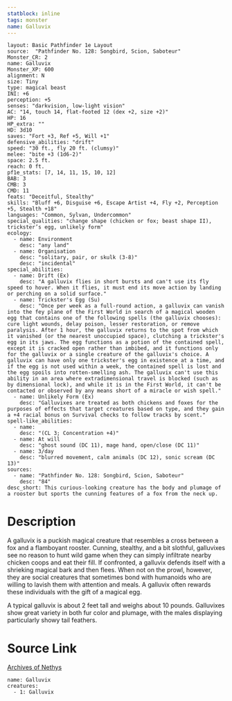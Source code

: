 ```yaml
---
statblock: inline
tags: monster
name: Galluvix
---
```

```statblock
layout: Basic Pathfinder 1e Layout
source:  "Pathfinder No. 128: Songbird, Scion, Saboteur"
Monster_CR: 2
name: Galluvix
Monster_XP: 600
alignment: N
size: Tiny
type: magical beast
INI: +6
perception: +5
senses: "darkvision, low-light vision"
AC: "14, touch 14, flat-footed 12 (dex +2, size +2)"
HP: 16
HP_extra: ""
HD: 3d10
saves: "Fort +3, Ref +5, Will +1"
defensive_abilities: "drift"
speed: "30 ft., fly 20 ft. (clumsy)"
melee: "bite +3 (1d6-2)"
space: 2.5 ft.
reach: 0 ft.
pf1e_stats: [7, 14, 11, 15, 10, 12]
BAB: 3
CMB: 3
CMD: 11
feats: "Deceitful, Stealthy"
skills: "Bluff +6, Disguise +6, Escape Artist +4, Fly +2, Perception +5, Stealth +18"
languages: "Common, Sylvan, Undercommon"
special_qualities: "change shape (chicken or fox; beast shape II), trickster’s egg, unlikely form"
ecology:
  - name: Environment
    desc: "any land"
  - name: Organisation
    desc: "solitary, pair, or skulk (3-8)"
    desc: "incidental"
special_abilities:
  - name: Drift (Ex)
    desc: "A galluvix flies in short bursts and can't use its fly speed to hover. When it flies, it must end its move action by landing or perching on a solid surface."
  - name: Trickster's Egg (Su)
    desc: "Once per week as a full-round action, a galluvix can vanish into the fey plane of the First World in search of a magical wooden egg that contains one of the following spells (the galluvix chooses): cure light wounds, delay poison, lesser restoration, or remove paralysis. After 1 hour, the galluvix returns to the spot from which it vanished (or the nearest unoccupied space), clutching a trickster's egg in its jaws. The egg functions as a potion of the contained spell, except it is cracked open rather than imbibed, and it functions only for the galluvix or a single creature of the galluvix's choice. A galluvix can have only one trickster's egg in existence at a time, and if the egg is not used within a week, the contained spell is lost and the egg spoils into rotten-smelling ash. The galluvix can't use this ability in an area where extradimensional travel is blocked (such as by dimensional lock), and while it is in the First World, it can't be contacted or observed by any means short of a miracle or wish spell."
  - name: Unlikely Form (Ex)
    desc: "Galluvixes are treated as both chickens and foxes for the purposes of effects that target creatures based on type, and they gain a +4 racial bonus on Survival checks to follow tracks by scent."
spell-like_abilities:
  - name:
    desc: "(CL 3; Concentration +4)"
  - name: At will
    desc: "ghost sound (DC 11), mage hand, open/close (DC 11)"
  - name: 3/day
    desc: "blurred movement, calm animals (DC 12), sonic scream (DC 13)"
sources:
  - name: "Pathfinder No. 128: Songbird, Scion, Saboteur"
    desc: "84"
desc_short: This curious-looking creature has the body and plumage of a rooster but sports the cunning features of a fox from the neck up.
```
# Description
A galluvix is a puckish magical creature that resembles a cross between a fox and a flamboyant rooster. Cunning, stealthy, and a bit slothful, galluvixes see no reason to hunt wild game when they can simply infiltrate nearby chicken coops and eat their fill. If confronted, a galluvix defends itself with a shrieking magical bark and then flees. When not on the prowl, however, they are social creatures that sometimes bond with humanoids who are willing to lavish them with attention and meals. A galluvix often rewards these individuals with the gift of a magical egg.

 A typical galluvix is about 2 feet tall and weighs about 10 pounds. Galluvixes show great variety in both fur color and plumage, with the males displaying particularly showy tail feathers.
# Source Link
[Archives of Nethys](https://aonprd.com/MonsterDisplay.aspx?ItemName=Galluvix)
```encounter-table
name: Galluvix
creatures:
  - 1: Galluvix
```
